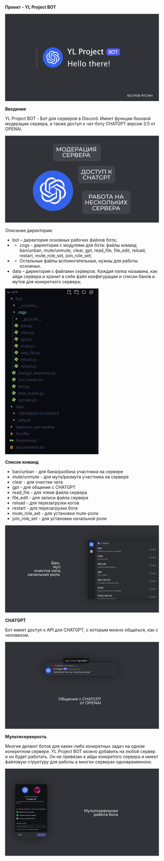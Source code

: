﻿**Проект - YL Project BOT**

![](Картинки%20для%20readme/1.jpg)

**Введение**

YL Project BOT - Бот для серверов в Discord. Имеет функции базовой модерации сервера, а также доступ к чат-боту CHATGPT версии 3.5 от OPENAI.

![](Картинки%20для%20readme/2.jpg)

Описание директории:

- bot – директория основных рабочих файлов бота;
- - cogs - директория с модулями для бота: файлы команд ban/unban, mute/unmute, clear, gpt, read_file, file_edit, reload, restart, mute_role_set, join_role_set;
- - Остальные файлы вспомогательные, нужны для работы основных.
- data – директория с файлами серверов. Каждая папка называна, как айди сервера и хранит в себе файл конфигурации и списки банов и мутов для конкретного сервера;

![](Картинки%20для%20readme/3.png)

**Список команд**

- ban/unban - для бана/разбана участника на сервере
- mute/unmute - для мута/размута участника на сервере
- clear - для очистки чата
- gpt - для общения с CHATGPT
- read_file - для чтеия файла сервера
- file_edit - для записи файла сервера
- reload - для перезагрузки когов
- restart - для перезагрузки бота
- mute_role_set - для установки mute-роли
- join_role_set - для установки начальной роли

![](Картинки%20для%20readme/4.jpg)

**CHATGPT**

Бот имеет доступ к API для CHATGPT, с которым можно общаться, как с человеком.

![](Картинки%20для%20readme/5.jpg)


**Мультисерверость**

Многие делают ботов для каких-либо конкретных задач на одном конкретном сервере. YL Project BOT можно добавить на любой сервер и он будет работать. Он не привязан к айди конкретого сервера и имеет файловую структуру для работы а многих серверах одновременною.

![](Картинки%20для%20readme/6.jpg)
